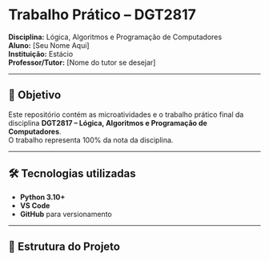 # Trabalho Prático – DGT2817  
**Disciplina:** Lógica, Algoritmos e Programação de Computadores  
**Aluno:** [Seu Nome Aqui]  
**Instituição:** Estácio  
**Professor/Tutor:** [Nome do tutor se desejar]  

---

## 📌 Objetivo
Este repositório contém as microatividades e o trabalho prático final da disciplina **DGT2817 – Lógica, Algoritmos e Programação de Computadores**.  
O trabalho representa 100% da nota da disciplina.

---

## 🛠️ Tecnologias utilizadas
- **Python 3.10+**
- **VS Code**
- **GitHub** para versionamento

---

## 📂 Estrutura do Projeto
